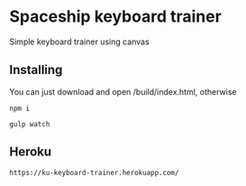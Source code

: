# Spaceship keyboard trainer

Simple keyboard trainer using canvas

## Installing
You can just download and open /build/index.html, otherwise
```
npm i
```
```
gulp watch
```
## Heroku
```
https://ku-keyboard-trainer.herokuapp.com/
```
